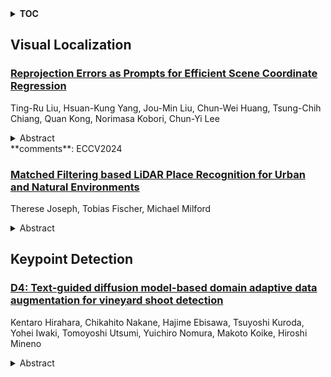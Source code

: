 <details>
  <summary><b>TOC</b></summary>
  <ol>
    <li><a href=#visual-localization>Visual Localization</a></li>
      <ul>
        <li><a href=#Reprojection-Errors-as-Prompts-for-Efficient-Scene-Coordinate-Regression>Reprojection Errors as Prompts for Efficient Scene Coordinate Regression</a></li>
        <li><a href=#Matched-Filtering-based-LiDAR-Place-Recognition-for-Urban-and-Natural-Environments>Matched Filtering based LiDAR Place Recognition for Urban and Natural Environments</a></li>
      </ul>
    </li>
    <li><a href=#keypoint-detection>Keypoint Detection</a></li>
      <ul>
        <li><a href=#D4:-Text-guided-diffusion-model-based-domain-adaptive-data-augmentation-for-vineyard-shoot-detection>D4: Text-guided diffusion model-based domain adaptive data augmentation for vineyard shoot detection</a></li>
      </ul>
    </li>
  </ol>
</details>

## Visual Localization  

### [Reprojection Errors as Prompts for Efficient Scene Coordinate Regression](http://arxiv.org/abs/2409.04178)  
Ting-Ru Liu, Hsuan-Kung Yang, Jou-Min Liu, Chun-Wei Huang, Tsung-Chih Chiang, Quan Kong, Norimasa Kobori, Chun-Yi Lee  
<details>  
  <summary>Abstract</summary>  
  <ol>  
    Scene coordinate regression (SCR) methods have emerged as a promising area of research due to their potential for accurate visual localization. However, many existing SCR approaches train on samples from all image regions, including dynamic objects and texture-less areas. Utilizing these areas for optimization during training can potentially hamper the overall performance and efficiency of the model. In this study, we first perform an in-depth analysis to validate the adverse impacts of these areas. Drawing inspiration from our analysis, we then introduce an error-guided feature selection (EGFS) mechanism, in tandem with the use of the Segment Anything Model (SAM). This mechanism seeds low reprojection areas as prompts and expands them into error-guided masks, and then utilizes these masks to sample points and filter out problematic areas in an iterative manner. The experiments demonstrate that our method outperforms existing SCR approaches that do not rely on 3D information on the Cambridge Landmarks and Indoor6 datasets.  
  </ol>  
</details>  
**comments**: ECCV2024  
  
### [Matched Filtering based LiDAR Place Recognition for Urban and Natural Environments](http://arxiv.org/abs/2409.03998)  
Therese Joseph, Tobias Fischer, Michael Milford  
<details>  
  <summary>Abstract</summary>  
  <ol>  
    Place recognition is an important task within autonomous navigation, involving the re-identification of previously visited locations from an initial traverse. Unlike visual place recognition (VPR), LiDAR place recognition (LPR) is tolerant to changes in lighting, seasons, and textures, leading to high performance on benchmark datasets from structured urban environments. However, there is a growing need for methods that can operate in diverse environments with high performance and minimal training. In this paper, we propose a handcrafted matching strategy that performs roto-translation invariant place recognition and relative pose estimation for both urban and unstructured natural environments. Our approach constructs Birds Eye View (BEV) global descriptors and employs a two-stage search using matched filtering -- a signal processing technique for detecting known signals amidst noise. Extensive testing on the NCLT, Oxford Radar, and WildPlaces datasets consistently demonstrates state-of-the-art (SoTA) performance across place recognition and relative pose estimation metrics, with up to 15% higher recall than previous SoTA.  
  </ol>  
</details>  
  
  



## Keypoint Detection  

### [D4: Text-guided diffusion model-based domain adaptive data augmentation for vineyard shoot detection](http://arxiv.org/abs/2409.04060)  
Kentaro Hirahara, Chikahito Nakane, Hajime Ebisawa, Tsuyoshi Kuroda, Yohei Iwaki, Tomoyoshi Utsumi, Yuichiro Nomura, Makoto Koike, Hiroshi Mineno  
<details>  
  <summary>Abstract</summary>  
  <ol>  
    In an agricultural field, plant phenotyping using object detection models is gaining attention. However, collecting the training data necessary to create generic and high-precision models is extremely challenging due to the difficulty of annotation and the diversity of domains. Furthermore, it is difficult to transfer training data across different crops, and although machine learning models effective for specific environments, conditions, or crops have been developed, they cannot be widely applied in actual fields. In this study, we propose a generative data augmentation method (D4) for vineyard shoot detection. D4 uses a pre-trained text-guided diffusion model based on a large number of original images culled from video data collected by unmanned ground vehicles or other means, and a small number of annotated datasets. The proposed method generates new annotated images with background information adapted to the target domain while retaining annotation information necessary for object detection. In addition, D4 overcomes the lack of training data in agriculture, including the difficulty of annotation and diversity of domains. We confirmed that this generative data augmentation method improved the mean average precision by up to 28.65% for the BBox detection task and the average precision by up to 13.73% for the keypoint detection task for vineyard shoot detection. Our generative data augmentation method D4 is expected to simultaneously solve the cost and domain diversity issues of training data generation in agriculture and improve the generalization performance of detection models.  
  </ol>  
</details>  
  
  




